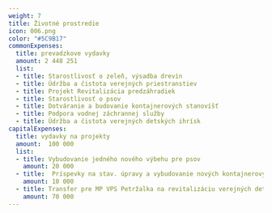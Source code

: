 ```yaml
---
weight: 7
title: Životné prostredie 
icon: 006.png
color: "#5C9B17"
commonExpenses:
  title: prevadzkove vydavky
  amount: 2 448 251
  list:
  - title: Starostlivosť o zeleň, výsadba drevín
  - title: Údržba a čistota verejných priestranstiev
  - title: Projekt Revitalizácia predzáhradiek
  - title: Starostlivosť o psov
  - title: Dotváranie a budovanie kontajnerových stanovíšť
  - title: Podpora vodnej záchrannej služby
  - title: Údržba a čistota verejných detských ihrísk
capitalExpenses:
  title: vydavky na projekty
  amount:  100 000
  list:
  - title: Vybudovanie jedného nového výbehu pre psov
    amount: 20 000
  - title:  Príspevky na stav. úpravy a vybudovanie nových kontajnerových stanovíšť
    amount: 10 000
  - title: Transfer pre MP VPS Petržalka na revitalizáciu verejných detských ihrísk
    amount: 70 000
---
```


